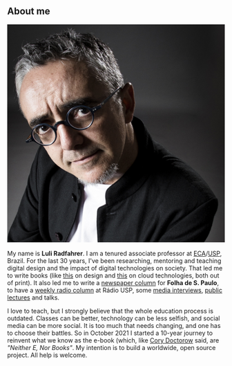 ## About me

![Luli Radfahrer](ETC/luli.jpg)

My name is **Luli Radfahrer**. I am a tenured associate professor at [ECA](https://www.eca.usp.br/)/[USP](https://www5.usp.br/), Brazil. For the last 30 years, I've been researching, mentoring and teaching digital design and the impact of digital technologies on society. That led me to write books (like [this](https://bit.ly/301pvtz) on design and [this](https://bit.ly/3iCBrsa) on cloud technologies, both out of print). It also led me to write a [newspaper column](http://www.bit.ly/luli-folha) for **Folha de S. Paulo**, to have a [weekly radio column](http://bit.ly/Luli-RadioUSP) at Rádio USP,  some [media interviews](https://bit.ly/3DhtW1O), [public lectures](http://bit.ly/Luli-TED) and talks. 

I love to teach, but I strongly believe that the whole education process is outdated. Classes can be better, technology can be less selfish, and social media can be more social. It is too much that needs changing, and one has to choose their battles. So in October 2021 I started a 10-year journey to reinvent what we know as the e-book (which, like [Cory Doctorow](*) said, are *"Neither E, Nor Books"*. My intention is to build a worldwide, open source project. All help is welcome.
